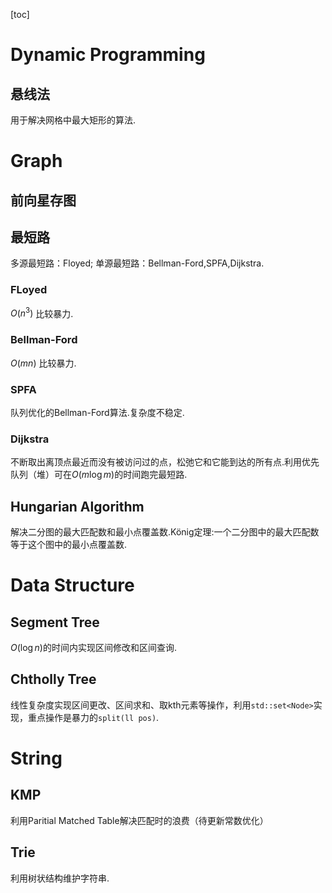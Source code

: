 <script type="text/javascript" src="http://cdn.mathjax.org/mathjax/latest/MathJax.js?config=TeX-AMS-MML_HTMLorMML"></script>
<script type="text/x-mathjax-config">
    MathJax.Hub.Config({ tex2jax: {inlineMath: [['$', '$']]}, messageStyle: "none" });
</script>

[toc]
# Dynamic Programming
## 悬线法
用于解决网格中最大矩形的算法.
# Graph
## 前向星存图
## 最短路
多源最短路：Floyed;
单源最短路：Bellman-Ford,SPFA,Dijkstra.
### FLoyed
$O(n^3)$ 比较暴力.
### Bellman-Ford
$O(mn)$ 比较暴力.
### SPFA
队列优化的Bellman-Ford算法.复杂度不稳定.
### Dijkstra
不断取出离顶点最近而没有被访问过的点，松弛它和它能到达的所有点.利用优先队列（堆）可在$O(m\log m)$的时间跑完最短路.
## Hungarian Algorithm
解决二分图的最大匹配数和最小点覆盖数.König定理:一个二分图中的最大匹配数等于这个图中的最小点覆盖数.

# Data Structure
## Segment Tree
$O(\log n)$的时间内实现区间修改和区间查询.
## Chtholly Tree
线性复杂度实现区间更改、区间求和、取kth元素等操作，利用`std::set<Node>`实现，重点操作是暴力的`split(ll pos)`.
# String
## KMP
利用Paritial Matched Table解决匹配时的浪费（待更新常数优化）
## Trie
利用树状结构维护字符串.
